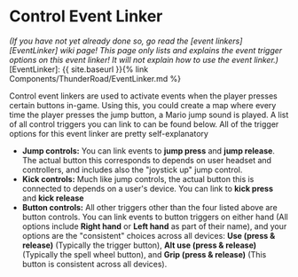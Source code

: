 # Control Event Linker
*(If you have not yet already done so, go read the [event linkers][EventLinker] wiki page! This page only lists and explains the event trigger options on this event linker! It will not explain how to use the event linker.)*
[EventLinker]:  {{ site.baseurl }}{% link Components/ThunderRoad/EventLinker.md %}

Control event linkers are used to activate events when the player presses certain buttons in-game. Using this, you could create a map where every time the player presses the jump button, a Mario jump sound is played. A list of all control triggers you can link to can be found below. All of the trigger options for this event linker are pretty self-explanatory
- **Jump controls:** You can link events to **jump press** and **jump release**. The actual button this corresponds to depends on user headset and controllers, and includes also the "joystick up" jump control.
- **Kick controls:** Much like jump controls, the actual button this is connected to depends on a user's device. You can link to **kick press** and **kick release**
- **Button controls:** All other triggers other than the four listed above are button controls. You can link events to button triggers on either hand (All options include **Right hand** or **Left hand** as part of their name), and your options are the "consistent" choices across all devices: **Use (press & release)** (Typically the trigger button), **Alt use (press & release)** (Typically the spell wheel button), and **Grip (press & release)** (This button is consistent across all devices).
